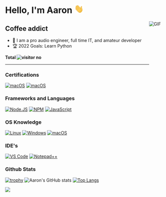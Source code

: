 # Hello, I'm Aaron <img width="30px" src="https://github.com/SatYu26/SatYu26/raw/master/Assets/Hi.gif" />

<img align="right" alt="GIF" height="150px" src="https://c.tenor.com/2Wu29iaHSYYAAAAi/coffee-lover-hot-coffee.gif" />

## Coffee addict

- 🌱 I am a pro audio engineer, full time IT, and amateur developer
- 🏆 2022 Goals: Learn Python

<!--START_SECTION:waka-->
**Total ![visitor no](https://visitor-badge.glitch.me/badge?page_id=azbaron.azbaron&left_color=black&right_color=black)**

<!--END_SECTION:waka-->

---

### Certifications
[![macOS](https://img.shields.io/badge/apple_certified_macintosh_technician-667881?style=for-the-badge&logo=apple&logoColor=white)](https://apple.com)
[![macOS](https://img.shields.io/badge/apple_ios_certified-667881?style=for-the-badge&logo=apple&logoColor=white)](https://apple.com)

### Frameworks and Languages
[![Node.JS](https://img.shields.io/badge/Node.js-339933?style=for-the-badge&logo=nodedotjs&logoColor=white)](https://nodejs.org)
[![NPM](https://img.shields.io/badge/npm-CB3837?style=for-the-badge&logo=npm&logoColor=white)](https://npmjs.org)
[![JavaScript](https://img.shields.io/badge/JavaScript-F7DF1E?style=for-the-badge&logo=javascript&logoColor=black)](https://javascript.com)

### OS Knowledge
[![Linux](https://img.shields.io/badge/linux-CB3837?style=for-the-badge&logo=linux&logoColor=black)](https://linux.org)
[![Windows](https://img.shields.io/badge/Windows-0078D6?style=for-the-badge&logo=windows&logoColor=white)](https://microsoft.com/windows)
[![macOS](https://img.shields.io/badge/macos-667881?style=for-the-badge&logo=apple&logoColor=white)](https://apple.com)

### IDE's
[![VS Code](https://img.shields.io/badge/Visual_Studio_Code-0078D4?style=for-the-badge&logo=visual%20studio%20code&logoColor=white)](https://code.visualstudio.com)
[![Notepad++](https://img.shields.io/badge/Notepad++-90E59A.svg?style=for-the-badge&logo=notepad%2B%2B&logoColor=black)](https://notepad-plus-plus.org)

### Github Stats
[![trophy](https://github-profile-trophy.vercel.app/?username=azbaron&theme=onedark&title=Joined2020,Commit,Followers,Repositories,Stars,PullRequest)](https://github.com/ryo-ma/github-profile-trophy)
![Aaron's GitHub stats](https://github-readme-stats.vercel.app/api?username=azbaron&show_icons=true&theme=radical)
[![Top Langs](https://github-readme-stats.vercel.app/api/top-langs/?username=azbaron)](https://github.com/anuraghazra/github-readme-stats)


<img src="https://i.imgur.com/nDdEmrd.png"/>
